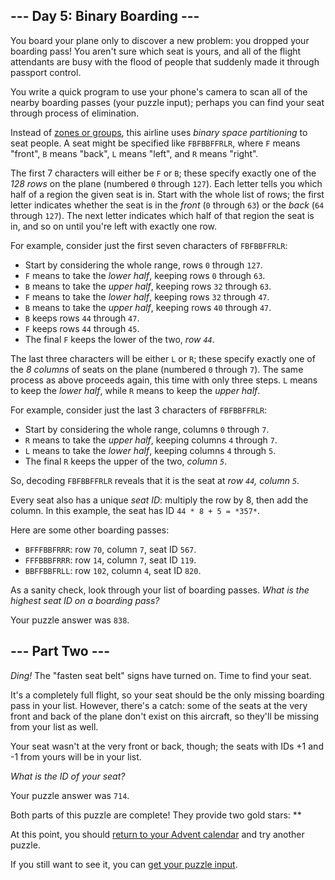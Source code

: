 

--- Day 5: Binary Boarding ---
------------------------------

You board your plane only to discover a new problem: you dropped your boarding pass! You aren't sure which seat is yours, and all of the flight attendants are busy with the flood of people that suddenly made it through passport control.


You write a quick program to use your phone's camera to scan all of the nearby boarding passes (your puzzle input); perhaps you can find your seat through process of elimination.


Instead of [zones or groups](https://www.youtube.com/watch?v=oAHbLRjF0vo "https://www.youtube.com/watch?v=oAHbLRjF0vo"), this airline uses *binary space partitioning* to seat people. A seat might be specified like `FBFBBFFRLR`, where `F` means "front", `B` means "back", `L` means "left", and `R` means "right".


The first 7 characters will either be `F` or `B`; these specify exactly one of the *128 rows* on the plane (numbered `0` through `127`). Each letter tells you which half of a region the given seat is in. Start with the whole list of rows; the first letter indicates whether the seat is in the *front* (`0` through `63`) or the *back* (`64` through `127`). The next letter indicates which half of that region the seat is in, and so on until you're left with exactly one row.


For example, consider just the first seven characters of `FBFBBFFRLR`:


* Start by considering the whole range, rows `0` through `127`.
* `F` means to take the *lower half*, keeping rows `0` through `63`.
* `B` means to take the *upper half*, keeping rows `32` through `63`.
* `F` means to take the *lower half*, keeping rows `32` through `47`.
* `B` means to take the *upper half*, keeping rows `40` through `47`.
* `B` keeps rows `44` through `47`.
* `F` keeps rows `44` through `45`.
* The final `F` keeps the lower of the two, *row `44`*.


The last three characters will be either `L` or `R`; these specify exactly one of the *8 columns* of seats on the plane (numbered `0` through `7`). The same process as above proceeds again, this time with only three steps. `L` means to keep the *lower half*, while `R` means to keep the *upper half*.


For example, consider just the last 3 characters of `FBFBBFFRLR`:


* Start by considering the whole range, columns `0` through `7`.
* `R` means to take the *upper half*, keeping columns `4` through `7`.
* `L` means to take the *lower half*, keeping columns `4` through `5`.
* The final `R` keeps the upper of the two, *column `5`*.


So, decoding `FBFBBFFRLR` reveals that it is the seat at *row `44`, column `5`*.


Every seat also has a unique *seat ID*: multiply the row by 8, then add the column. In this example, the seat has ID `44 * 8 + 5 = *357*`.


Here are some other boarding passes:


* `BFFFBBFRRR`: row `70`, column `7`, seat ID `567`.
* `FFFBBBFRRR`: row `14`, column `7`, seat ID `119`.
* `BBFFBBFRLL`: row `102`, column `4`, seat ID `820`.


As a sanity check, look through your list of boarding passes. *What is the highest seat ID on a boarding pass?*



Your puzzle answer was `838`.

--- Part Two ---
----------------

*Ding!* The "fasten seat belt" signs have turned on. Time to find your seat.


It's a completely full flight, so your seat should be the only missing boarding pass in your list. However, there's a catch: some of the seats at the very front and back of the plane don't exist on this aircraft, so they'll be missing from your list as well.


Your seat wasn't at the very front or back, though; the seats with IDs +1 and -1 from yours will be in your list.


*What is the ID of your seat?*



Your puzzle answer was `714`.

Both parts of this puzzle are complete! They provide two gold stars: \*\*


At this point, you should [return to your Advent calendar](/2020 "/2020") and try another puzzle.


If you still want to see it, you can [get your puzzle input](5/input "5/input").

